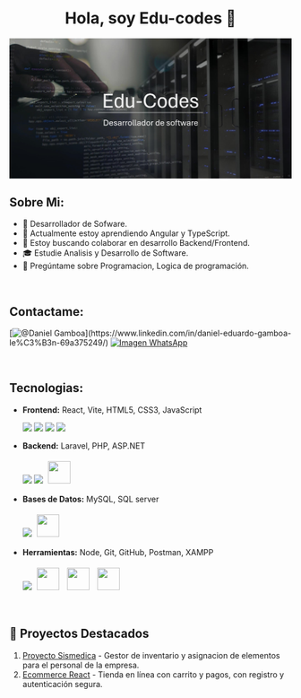 <h1 align="center">Hola, soy Edu-codes 👋</h1>

<img src="assets\banner.png" align="center" alt="Banner img" width="100%" height="70%" />
<!--
**Edu-codes/Edu-codes** is a ✨ _special_ ✨ repository because its `README.md` (this file) appears on your GitHub profile.
-->

## Sobre Mi:

- 🔭 Desarrollador de Sofware.
- 🌱 Actualmente estoy aprendiendo Angular y TypeScript.
- 🥳 Estoy buscando colaborar en desarrollo Backend/Frontend.
- 🎓 Estudie Analisis y Desarrollo de Software.
- 💬 Pregúntame sobre Programacion, Logica de programación.

<br>

## Contactame:

[![@Daniel Gamboa](https://img.icons8.com/fluency/48/000000/linkedin.png "https://www.linkedin.com/in/daniel-eduardo-gamboa-le%C3%B3n-69a375249/")](https://www.linkedin.com/in/daniel-eduardo-gamboa-le%C3%B3n-69a375249/) [<img src="https://img.icons8.com/color/48/000000/whatsapp.png" alt="Imagen WhatsApp"/>](https://wa.me/3112305715)

<br>

## Tecnologias:

- **Frontend:** React, Vite, HTML5, CSS3, JavaScript

    <img src="https://img.icons8.com/color/48/000000/html-5--v1.png"/>  <img src="https://img.icons8.com/color/48/000000/css3.png"/>  <img src="https://img.icons8.com/color/48/000000/javascript--v1.png"/>  <img src="https://img.icons8.com/office/48/000000/react.png"/> 


- **Backend:** Laravel, PHP, ASP.NET

    <img src="https://img.icons8.com/officel/48/000000/php-logo.png"/>  <img src="https://img.icons8.com/fluency/48/000000/laravel.png"/>  <img src="https://repository-images.githubusercontent.com/256338499/691efb00-8303-11ea-8c55-ab6bb5e2676a" style="width: 40px; height: 40px; margin: 5px"/>

- **Bases de Datos:** MySQL, SQL server

    <img src="https://img.icons8.com/color/48/000000/mysql-logo.png"/>   <img src="https://clipart.info/images/ccovers/1499955337microsoft-sql-server-logo-png.png" style="width: 40px; height: 40px; margin: 5px"/>


- **Herramientas:** Node, Git, GitHub, Postman, XAMPP

    <img src="https://img.icons8.com/color/48/000000/npm.png"/>  <img src="https://cdn.icon-icons.com/icons2/910/PNG/512/github-2_icon-icons.com_71185.png" style="width: 40px; height: 40px; margin: 5px"/>  <img src="https://pic.clubic.com/v1/images/2092986/raw" style="width: 40px; height: 40px; margin: 5px"/>  <img src="https://th.bing.com/th/id/R.6085f5b0267d984fd847c206b6f8d29f?rik=ekrVZObZs%2b2v2A&riu=http%3a%2f%2fassets.stickpng.com%2fimages%2f58482973cef1014c0b5e49fd.png&ehk=0Bjr5uq%2fmOBMTnsFjpqp5uaBpBxwzxnnwr5Wjc1j0Bg%3d&risl=&pid=ImgRaw&r=0" style="width: 40px; height: 40px; margin: 5px"/>


<br>

## 🌟 Proyectos Destacados

1. [Proyecto Sismedica](https://github.com/DanielEduardoXx/Inventario-Sismedica) - Gestor de inventario y asignacion de elementos para el personal de la empresa.
2. [Ecommerce React](https://github.com/DanielEduardoXx/CabanaReact/tree/master) - Tienda en línea con carrito y pagos, con registro y autenticación segura.
